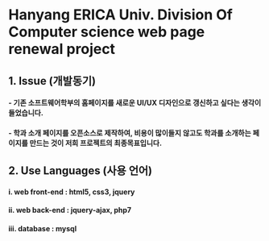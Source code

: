 # Hanyang ERICA Univ. Division Of Computer science web page renewal project
## 1. Issue (개발동기)
#### - 기존 소프트웨어학부의 홈페이지를 새로운 UI/UX 디자인으로 갱신하고 싶다는 생각이 들었습니다.
#### - 학과 소개 페이지를 오픈소스로 제작하여, 비용이 많이들지 않고도 학과를 소개하는 페이지를 만드는 것이 저희 프로젝트의 최종목표입니다.

## 2. Use Languages (사용 언어)
#### i. web front-end : html5, css3, jquery
#### ii. web back-end : jquery-ajax, php7
#### iii. database : mysql
